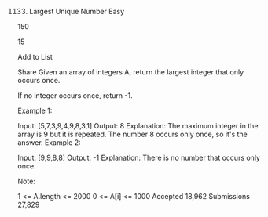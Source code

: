 1133. Largest Unique Number
Easy

150

15

Add to List

Share
Given an array of integers A, return the largest integer that only occurs once.

If no integer occurs once, return -1.



Example 1:

Input: [5,7,3,9,4,9,8,3,1]
Output: 8
Explanation:
The maximum integer in the array is 9 but it is repeated. The number 8 occurs only once, so it's the answer.
Example 2:

Input: [9,9,8,8]
Output: -1
Explanation:
There is no number that occurs only once.


Note:

1 <= A.length <= 2000
0 <= A[i] <= 1000
Accepted
18,962
Submissions
27,829
